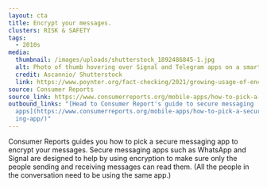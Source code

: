 ```yaml
---
layout: cta
title: Encrypt your messages.
clusters: RISK & SAFETY
tags:
  - 2010s
media:
  thumbnail: /images/uploads/shutterstock_1892486845-1.jpg
  alt: Photo of thumb hovering over Signal and Telegram apps on a smartphone.
  credit: Ascannio/ Shutterstock
  link: https://www.poynter.org/fact-checking/2021/growing-usage-of-encrypted-messaging-apps-could-make-it-harder-to-combat-misinformation/
source: Consumer Reports
source_link: https://www.consumerreports.org/mobile-apps/how-to-pick-a-secure-messaging-app/
outbound_links: "[Head to Consumer Report's guide to secure messaging
  apps](https://www.consumerreports.org/mobile-apps/how-to-pick-a-secure-messag\
  ing-app/)"
---
```

Consumer Reports guides you how to pick a secure messaging app to encrypt your messages. Secure messaging apps such as WhatsApp and Signal are designed to help by using encryption to make sure only the people sending and receiving messages can read them. (All the people in the conversation need to be using the same app.)